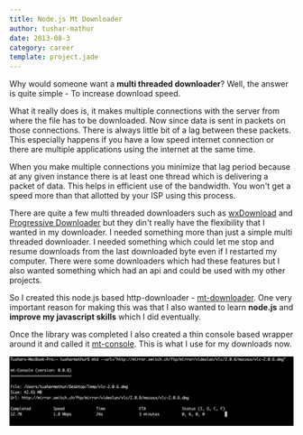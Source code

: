 ```yaml
---
title: Node.js Mt Downloader
author: tushar-mathur
date: 2013-08-3
category: career
template: project.jade
---
```


Why would someone want a **multi threaded downloader**? Well, the answer is quite simple - To increase download speed.

What it really does is, it makes multiple connections with the server from where the file has to be downloaded. Now since data is sent in packets on those connections. There is always little bit of a lag between these packets. This especially happens if you have a low speed internet connection or there are multiple applications using the internet at the same time.

When you make multiple connections you minimize that lag period because at any given instance there is at least one thread which is delivering a packet of data. This helps in efficient use of the bandwidth. You won't get a speed more than that allotted by your ISP using this process.

There are quite a few multi threaded downloaders such as [wxDownload](http://dfast.sourceforge.net/) and [Progressive Downloader](https://www.macupdate.com/app/mac/33754/progressive-downloader) but they din't really have the flexibility that I wanted in my downloader. I needed something more than just a simple multi threaded downloader. I needed something which could let me stop and resume downloads from the last downloaded byte even if I restarted my computer. There were some downloaders which had these features but I also wanted something which had an api and could be used with my other projects.

So I created this node.js based http-downloader - [mt-downloader](https://github.com/tusharmath/Multi-threaded-downloader). One very important reason for making this was that I also wanted to learn **node.js** and **improve my javascript skills** which I did eventually. 

  
Once the library was completed I also created a thin console based wrapper around it and called it [mt-console](https://github.com/tusharmath/mtd-console). This is what I use for my downloads now.

![image](mt-console.png)